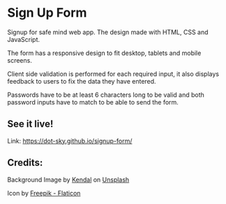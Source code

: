# Sign Up Form
Signup for safe mind web app. The design made with HTML, CSS and JavaScript.

The form has a responsive design to fit desktop, tablets and mobile screens.

Client side validation is performed for each required input, it also displays feedback to users to fix the data they have entered.

Passwords have to be at least 6 characters long to be valid and both password inputs have to match to be able to send the form. 
## See it live!
Link: <a href="https://dot-sky.github.io/signup-form/">https://dot-sky.github.io/signup-form/</a>
## Credits:
Background Image by <a href="https://unsplash.com/@hikendal?utm_content=creditCopyText&utm_medium=referral&utm_source=unsplash">Kendal</a> on <a href="https://unsplash.com/photos/white-trees-RLlwhlh0KpM?utm_content=creditCopyText&utm_medium=referral&utm_source=unsplash">Unsplash</a>
  
Icon by <a href="https://www.flaticon.com/free-icons/cloud" title="cloud icons">Freepik - Flaticon</a>